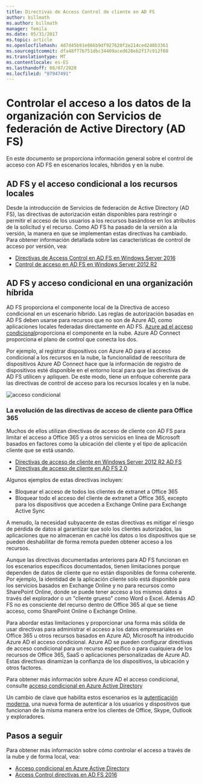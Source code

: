 ```yaml
---
title: Directivas de Access Control de cliente en AD FS
author: billmath
ms.author: billmath
manager: femila
ms.date: 05/31/2017
ms.topic: article
ms.openlocfilehash: 4d7d45b91e866b9df927620f2e214ced248b3361
ms.sourcegitcommit: dfa48f77b751dbc34409aced628eb2f17c912f08
ms.translationtype: MT
ms.contentlocale: es-ES
ms.lasthandoff: 08/07/2020
ms.locfileid: "87947491"
---
```

# <a name="controlling-access-to-organizational-data-with-active-directory-federation-services"></a>Controlar el acceso a los datos de la organización con Servicios de federación de Active Directory (AD FS)

En este documento se proporciona información general sobre el control de acceso con AD FS en escenarios locales, híbridos y en la nube.

## <a name="ad-fs-and-conditional-access-to-on-premises-resources"></a>AD FS y el acceso condicional a los recursos locales
Desde la introducción de Servicios de federación de Active Directory (AD FS), las directivas de autorización están disponibles para restringir o permitir el acceso de los usuarios a los recursos basándose en los atributos de la solicitud y el recurso.  Como AD FS ha pasado de la versión a la versión, la manera en que se implementan estas directivas ha cambiado.  Para obtener información detallada sobre las características de control de acceso por versión, vea:
- [Directivas de Access Control en AD FS en Windows Server 2016](Access-Control-Policies-in-AD-FS.md)
- [Control de acceso en AD FS en Windows Server 2012 R2](Manage-Risk-with-Conditional-Access-Control.md)


## <a name="ad-fs-and-conditional-access-in-a-hybrid-organization"></a>AD FS y acceso condicional en una organización híbrida

AD FS proporciona el componente local de la Directiva de acceso condicional en un escenario híbrido. Las reglas de autorización basadas en AD FS deben usarse para recursos que no son de Azure AD, como aplicaciones locales federadas directamente en AD FS.  [Azure ad el acceso condicional](/azure/active-directory/active-directory-conditional-access)proporciona el componente en la nube.  Azure AD Connect proporciona el plano de control que conecta los dos.

Por ejemplo, al registrar dispositivos con Azure AD para el acceso condicional a los recursos en la nube, la funcionalidad de reescritura de dispositivos Azure AD Connect hace que la información de registro de dispositivos esté disponible en el entorno local para que las directivas de AD FS utilicen y apliquen.  De este modo, tiene un enfoque coherente para las directivas de control de acceso para los recursos locales y en la nube.

![acceso condicional](../deployment/media/Plan-Device-based-Conditional-Access-on-Premises/ADFS_ITPRO4.png)


### <a name="the-evolution-of-client-access-policies-for-office-365"></a>La evolución de las directivas de acceso de cliente para Office 365
Muchos de ellos utilizan directivas de acceso de cliente con AD FS para limitar el acceso a Office 365 y a otros servicios en línea de Microsoft basados en factores como la ubicación del cliente y el tipo de aplicación cliente que se está usando.
- [Directivas de acceso de cliente en Windows Server 2012 R2 AD FS](Access-Control-Policies-W2K12.md)
- [Directivas de acceso de cliente en AD FS 2,0](Access-Control-Policies-in-AD-FS-2.md)

Algunos ejemplos de estas directivas incluyen:
- Bloquear el acceso de todos los clientes de extranet a Office 365
- Bloquear todo el acceso del cliente de extranet a Office 365, excepto para los dispositivos que acceden a Exchange Online para Exchange Active Sync

A menudo, la necesidad subyacente de estas directivas es mitigar el riesgo de pérdida de datos al garantizar que solo los clientes autorizados, las aplicaciones que no almacenan en caché los datos o los dispositivos que se pueden deshabilitar de forma remota pueden obtener acceso a los recursos.

Aunque las directivas documentadas anteriores para AD FS funcionan en los escenarios específicos documentados, tienen limitaciones porque dependen de datos de cliente que no están disponibles de forma coherente.  Por ejemplo, la identidad de la aplicación cliente solo está disponible para los servicios basados en Exchange Online y no para recursos como SharePoint Online, donde se puede tener acceso a los mismos datos a través del explorador o un "cliente grueso" como Word o Excel.  Además AD FS no es consciente del recurso dentro de Office 365 al que se tiene acceso, como SharePoint Online o Exchange Online.

Para abordar estas limitaciones y proporcionar una forma más sólida de usar directivas para administrar el acceso a los datos empresariales en Office 365 u otros recursos basados en Azure AD, Microsoft ha introducido Azure AD el acceso condicional.  Azure AD se pueden configurar directivas de acceso condicional para un recurso específico o para cualquiera de los recursos de Office 365, SaaS o aplicaciones personalizadas de Azure AD.  Estas directivas dinamizan la confianza de los dispositivos, la ubicación y otros factores.

Para obtener más información sobre Azure AD el acceso condicional, consulte [acceso condicional en Azure Active Directory](/azure/active-directory/active-directory-conditional-access)

Un cambio de clave que habilita estos escenarios es la [autenticación moderna](https://blogs.office.com/2015/11/19/updated-office-365-modern-authentication-public-preview/), una nueva forma de autenticar a los usuarios y dispositivos que funcionan de la misma manera entre los clientes de Office, Skype, Outlook y exploradores.

## <a name="next-steps"></a>Pasos a seguir
Para obtener más información sobre cómo controlar el acceso a través de la nube y de forma local, vea:

- [Acceso condicional en Azure Active Directory](/azure/active-directory/active-directory-conditional-access)
- [Access Control directivas en AD FS 2016](Access-Control-Policies-in-AD-FS.md)

